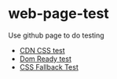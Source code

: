# web-page-test
Use github page to do testing

- [CDN CSS test](cdn-test)
- [Dom Ready test](dom-ready-test)
- [CSS Fallback Test](css-fallback-test)
